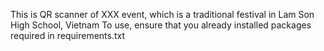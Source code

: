 This is QR scanner of XXX event, which is a traditional festival in Lam Son High School, Vietnam
To use, ensure that you already installed packages required in requirements.txt
